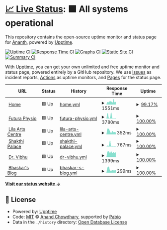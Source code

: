 # [📈 Live Status](https://upptime.kedi.dev): <!--live status--> **🟩 All systems operational**

This repository contains the open-source uptime monitor and status page for [Ananth](https://upptime.kedi.dev), powered by [Upptime](https://github.com/upptime/upptime).

[![Uptime CI](https://github.com/ananthb/upptime/workflows/Uptime%20CI/badge.svg)](https://github.com/ananthb/upptime/actions?query=workflow%3A%22Uptime+CI%22)
[![Response Time CI](https://github.com/ananthb/upptime/workflows/Response%20Time%20CI/badge.svg)](https://github.com/ananthb/upptime/actions?query=workflow%3A%22Response+Time+CI%22)
[![Graphs CI](https://github.com/ananthb/upptime/workflows/Graphs%20CI/badge.svg)](https://github.com/ananthb/upptime/actions?query=workflow%3A%22Graphs+CI%22)
[![Static Site CI](https://github.com/ananthb/upptime/workflows/Static%20Site%20CI/badge.svg)](https://github.com/ananthb/upptime/actions?query=workflow%3A%22Static+Site+CI%22)
[![Summary CI](https://github.com/ananthb/upptime/workflows/Summary%20CI/badge.svg)](https://github.com/ananthb/upptime/actions?query=workflow%3A%22Summary+CI%22)

With [Upptime](https://upptime.js.org), you can get your own unlimited and free uptime monitor and status page, powered entirely by a GitHub repository. We use [Issues](https://github.com/ananthb/upptime/issues) as incident reports, [Actions](https://github.com/ananthb/upptime/actions) as uptime monitors, and [Pages](https://upptime.kedi.dev) for the status page.

<!--start: status pages-->
<!-- This summary is generated by Upptime (https://github.com/upptime/upptime) -->
<!-- Do not edit this manually, your changes will be overwritten -->
<!-- prettier-ignore -->
| URL | Status | History | Response Time | Uptime |
| --- | ------ | ------- | ------------- | ------ |
| <img alt="" src="https://icons.duckduckgo.com/ip3/home.tail42937.ts.net.ico" height="13"> [Home](https://home.tail42937.ts.net) | 🟩 Up | [home.yml](https://github.com/ananthb/upptime/commits/HEAD/history/home.yml) | <details><summary><img alt="Response time graph" src="./graphs/home/response-time-week.png" height="20"> 1551ms</summary><br><a href="https://upptime.kedi.dev/history/home"><img alt="Response time 1551" src="https://img.shields.io/endpoint?url=https%3A%2F%2Fraw.githubusercontent.com%2Fananthb%2Fupptime%2FHEAD%2Fapi%2Fhome%2Fresponse-time.json"></a><br><a href="https://upptime.kedi.dev/history/home"><img alt="24-hour response time 1450" src="https://img.shields.io/endpoint?url=https%3A%2F%2Fraw.githubusercontent.com%2Fananthb%2Fupptime%2FHEAD%2Fapi%2Fhome%2Fresponse-time-day.json"></a><br><a href="https://upptime.kedi.dev/history/home"><img alt="7-day response time 1551" src="https://img.shields.io/endpoint?url=https%3A%2F%2Fraw.githubusercontent.com%2Fananthb%2Fupptime%2FHEAD%2Fapi%2Fhome%2Fresponse-time-week.json"></a><br><a href="https://upptime.kedi.dev/history/home"><img alt="30-day response time 1551" src="https://img.shields.io/endpoint?url=https%3A%2F%2Fraw.githubusercontent.com%2Fananthb%2Fupptime%2FHEAD%2Fapi%2Fhome%2Fresponse-time-month.json"></a><br><a href="https://upptime.kedi.dev/history/home"><img alt="1-year response time 1551" src="https://img.shields.io/endpoint?url=https%3A%2F%2Fraw.githubusercontent.com%2Fananthb%2Fupptime%2FHEAD%2Fapi%2Fhome%2Fresponse-time-year.json"></a></details> | <details><summary><a href="https://upptime.kedi.dev/history/home">99.17%</a></summary><a href="https://upptime.kedi.dev/history/home"><img alt="All-time uptime 99.17%" src="https://img.shields.io/endpoint?url=https%3A%2F%2Fraw.githubusercontent.com%2Fananthb%2Fupptime%2FHEAD%2Fapi%2Fhome%2Fuptime.json"></a><br><a href="https://upptime.kedi.dev/history/home"><img alt="24-hour uptime 100.00%" src="https://img.shields.io/endpoint?url=https%3A%2F%2Fraw.githubusercontent.com%2Fananthb%2Fupptime%2FHEAD%2Fapi%2Fhome%2Fuptime-day.json"></a><br><a href="https://upptime.kedi.dev/history/home"><img alt="7-day uptime 99.17%" src="https://img.shields.io/endpoint?url=https%3A%2F%2Fraw.githubusercontent.com%2Fananthb%2Fupptime%2FHEAD%2Fapi%2Fhome%2Fuptime-week.json"></a><br><a href="https://upptime.kedi.dev/history/home"><img alt="30-day uptime 99.17%" src="https://img.shields.io/endpoint?url=https%3A%2F%2Fraw.githubusercontent.com%2Fananthb%2Fupptime%2FHEAD%2Fapi%2Fhome%2Fuptime-month.json"></a><br><a href="https://upptime.kedi.dev/history/home"><img alt="1-year uptime 99.17%" src="https://img.shields.io/endpoint?url=https%3A%2F%2Fraw.githubusercontent.com%2Fananthb%2Fupptime%2FHEAD%2Fapi%2Fhome%2Fuptime-year.json"></a></details>
| <img alt="" src="https://icons.duckduckgo.com/ip3/futuraphysio.com.ico" height="13"> [Futura Physio](https://futuraphysio.com) | 🟩 Up | [futura-physio.yml](https://github.com/ananthb/upptime/commits/HEAD/history/futura-physio.yml) | <details><summary><img alt="Response time graph" src="./graphs/futura-physio/response-time-week.png" height="20"> 3780ms</summary><br><a href="https://upptime.kedi.dev/history/futura-physio"><img alt="Response time 2433" src="https://img.shields.io/endpoint?url=https%3A%2F%2Fraw.githubusercontent.com%2Fananthb%2Fupptime%2FHEAD%2Fapi%2Ffutura-physio%2Fresponse-time.json"></a><br><a href="https://upptime.kedi.dev/history/futura-physio"><img alt="24-hour response time 966" src="https://img.shields.io/endpoint?url=https%3A%2F%2Fraw.githubusercontent.com%2Fananthb%2Fupptime%2FHEAD%2Fapi%2Ffutura-physio%2Fresponse-time-day.json"></a><br><a href="https://upptime.kedi.dev/history/futura-physio"><img alt="7-day response time 3780" src="https://img.shields.io/endpoint?url=https%3A%2F%2Fraw.githubusercontent.com%2Fananthb%2Fupptime%2FHEAD%2Fapi%2Ffutura-physio%2Fresponse-time-week.json"></a><br><a href="https://upptime.kedi.dev/history/futura-physio"><img alt="30-day response time 2964" src="https://img.shields.io/endpoint?url=https%3A%2F%2Fraw.githubusercontent.com%2Fananthb%2Fupptime%2FHEAD%2Fapi%2Ffutura-physio%2Fresponse-time-month.json"></a><br><a href="https://upptime.kedi.dev/history/futura-physio"><img alt="1-year response time 2433" src="https://img.shields.io/endpoint?url=https%3A%2F%2Fraw.githubusercontent.com%2Fananthb%2Fupptime%2FHEAD%2Fapi%2Ffutura-physio%2Fresponse-time-year.json"></a></details> | <details><summary><a href="https://upptime.kedi.dev/history/futura-physio">100.00%</a></summary><a href="https://upptime.kedi.dev/history/futura-physio"><img alt="All-time uptime 99.89%" src="https://img.shields.io/endpoint?url=https%3A%2F%2Fraw.githubusercontent.com%2Fananthb%2Fupptime%2FHEAD%2Fapi%2Ffutura-physio%2Fuptime.json"></a><br><a href="https://upptime.kedi.dev/history/futura-physio"><img alt="24-hour uptime 100.00%" src="https://img.shields.io/endpoint?url=https%3A%2F%2Fraw.githubusercontent.com%2Fananthb%2Fupptime%2FHEAD%2Fapi%2Ffutura-physio%2Fuptime-day.json"></a><br><a href="https://upptime.kedi.dev/history/futura-physio"><img alt="7-day uptime 100.00%" src="https://img.shields.io/endpoint?url=https%3A%2F%2Fraw.githubusercontent.com%2Fananthb%2Fupptime%2FHEAD%2Fapi%2Ffutura-physio%2Fuptime-week.json"></a><br><a href="https://upptime.kedi.dev/history/futura-physio"><img alt="30-day uptime 100.00%" src="https://img.shields.io/endpoint?url=https%3A%2F%2Fraw.githubusercontent.com%2Fananthb%2Fupptime%2FHEAD%2Fapi%2Ffutura-physio%2Fuptime-month.json"></a><br><a href="https://upptime.kedi.dev/history/futura-physio"><img alt="1-year uptime 99.86%" src="https://img.shields.io/endpoint?url=https%3A%2F%2Fraw.githubusercontent.com%2Fananthb%2Fupptime%2FHEAD%2Fapi%2Ffutura-physio%2Fuptime-year.json"></a></details>
| <img alt="" src="https://icons.duckduckgo.com/ip3/lilaartscentre.com.ico" height="13"> [Lila Arts Centre](https://lilaartscentre.com) | 🟩 Up | [lila-arts-centre.yml](https://github.com/ananthb/upptime/commits/HEAD/history/lila-arts-centre.yml) | <details><summary><img alt="Response time graph" src="./graphs/lila-arts-centre/response-time-week.png" height="20"> 352ms</summary><br><a href="https://upptime.kedi.dev/history/lila-arts-centre"><img alt="Response time 260" src="https://img.shields.io/endpoint?url=https%3A%2F%2Fraw.githubusercontent.com%2Fananthb%2Fupptime%2FHEAD%2Fapi%2Flila-arts-centre%2Fresponse-time.json"></a><br><a href="https://upptime.kedi.dev/history/lila-arts-centre"><img alt="24-hour response time 207" src="https://img.shields.io/endpoint?url=https%3A%2F%2Fraw.githubusercontent.com%2Fananthb%2Fupptime%2FHEAD%2Fapi%2Flila-arts-centre%2Fresponse-time-day.json"></a><br><a href="https://upptime.kedi.dev/history/lila-arts-centre"><img alt="7-day response time 352" src="https://img.shields.io/endpoint?url=https%3A%2F%2Fraw.githubusercontent.com%2Fananthb%2Fupptime%2FHEAD%2Fapi%2Flila-arts-centre%2Fresponse-time-week.json"></a><br><a href="https://upptime.kedi.dev/history/lila-arts-centre"><img alt="30-day response time 278" src="https://img.shields.io/endpoint?url=https%3A%2F%2Fraw.githubusercontent.com%2Fananthb%2Fupptime%2FHEAD%2Fapi%2Flila-arts-centre%2Fresponse-time-month.json"></a><br><a href="https://upptime.kedi.dev/history/lila-arts-centre"><img alt="1-year response time 260" src="https://img.shields.io/endpoint?url=https%3A%2F%2Fraw.githubusercontent.com%2Fananthb%2Fupptime%2FHEAD%2Fapi%2Flila-arts-centre%2Fresponse-time-year.json"></a></details> | <details><summary><a href="https://upptime.kedi.dev/history/lila-arts-centre">100.00%</a></summary><a href="https://upptime.kedi.dev/history/lila-arts-centre"><img alt="All-time uptime 99.76%" src="https://img.shields.io/endpoint?url=https%3A%2F%2Fraw.githubusercontent.com%2Fananthb%2Fupptime%2FHEAD%2Fapi%2Flila-arts-centre%2Fuptime.json"></a><br><a href="https://upptime.kedi.dev/history/lila-arts-centre"><img alt="24-hour uptime 100.00%" src="https://img.shields.io/endpoint?url=https%3A%2F%2Fraw.githubusercontent.com%2Fananthb%2Fupptime%2FHEAD%2Fapi%2Flila-arts-centre%2Fuptime-day.json"></a><br><a href="https://upptime.kedi.dev/history/lila-arts-centre"><img alt="7-day uptime 100.00%" src="https://img.shields.io/endpoint?url=https%3A%2F%2Fraw.githubusercontent.com%2Fananthb%2Fupptime%2FHEAD%2Fapi%2Flila-arts-centre%2Fuptime-week.json"></a><br><a href="https://upptime.kedi.dev/history/lila-arts-centre"><img alt="30-day uptime 100.00%" src="https://img.shields.io/endpoint?url=https%3A%2F%2Fraw.githubusercontent.com%2Fananthb%2Fupptime%2FHEAD%2Fapi%2Flila-arts-centre%2Fuptime-month.json"></a><br><a href="https://upptime.kedi.dev/history/lila-arts-centre"><img alt="1-year uptime 99.71%" src="https://img.shields.io/endpoint?url=https%3A%2F%2Fraw.githubusercontent.com%2Fananthb%2Fupptime%2FHEAD%2Fapi%2Flila-arts-centre%2Fuptime-year.json"></a></details>
| <img alt="" src="https://icons.duckduckgo.com/ip3/shakthipalace.com.ico" height="13"> [Shakthi Palace](https://shakthipalace.com) | 🟩 Up | [shakthi-palace.yml](https://github.com/ananthb/upptime/commits/HEAD/history/shakthi-palace.yml) | <details><summary><img alt="Response time graph" src="./graphs/shakthi-palace/response-time-week.png" height="20"> 767ms</summary><br><a href="https://upptime.kedi.dev/history/shakthi-palace"><img alt="Response time 334" src="https://img.shields.io/endpoint?url=https%3A%2F%2Fraw.githubusercontent.com%2Fananthb%2Fupptime%2FHEAD%2Fapi%2Fshakthi-palace%2Fresponse-time.json"></a><br><a href="https://upptime.kedi.dev/history/shakthi-palace"><img alt="24-hour response time 211" src="https://img.shields.io/endpoint?url=https%3A%2F%2Fraw.githubusercontent.com%2Fananthb%2Fupptime%2FHEAD%2Fapi%2Fshakthi-palace%2Fresponse-time-day.json"></a><br><a href="https://upptime.kedi.dev/history/shakthi-palace"><img alt="7-day response time 767" src="https://img.shields.io/endpoint?url=https%3A%2F%2Fraw.githubusercontent.com%2Fananthb%2Fupptime%2FHEAD%2Fapi%2Fshakthi-palace%2Fresponse-time-week.json"></a><br><a href="https://upptime.kedi.dev/history/shakthi-palace"><img alt="30-day response time 390" src="https://img.shields.io/endpoint?url=https%3A%2F%2Fraw.githubusercontent.com%2Fananthb%2Fupptime%2FHEAD%2Fapi%2Fshakthi-palace%2Fresponse-time-month.json"></a><br><a href="https://upptime.kedi.dev/history/shakthi-palace"><img alt="1-year response time 334" src="https://img.shields.io/endpoint?url=https%3A%2F%2Fraw.githubusercontent.com%2Fananthb%2Fupptime%2FHEAD%2Fapi%2Fshakthi-palace%2Fresponse-time-year.json"></a></details> | <details><summary><a href="https://upptime.kedi.dev/history/shakthi-palace">100.00%</a></summary><a href="https://upptime.kedi.dev/history/shakthi-palace"><img alt="All-time uptime 99.83%" src="https://img.shields.io/endpoint?url=https%3A%2F%2Fraw.githubusercontent.com%2Fananthb%2Fupptime%2FHEAD%2Fapi%2Fshakthi-palace%2Fuptime.json"></a><br><a href="https://upptime.kedi.dev/history/shakthi-palace"><img alt="24-hour uptime 100.00%" src="https://img.shields.io/endpoint?url=https%3A%2F%2Fraw.githubusercontent.com%2Fananthb%2Fupptime%2FHEAD%2Fapi%2Fshakthi-palace%2Fuptime-day.json"></a><br><a href="https://upptime.kedi.dev/history/shakthi-palace"><img alt="7-day uptime 100.00%" src="https://img.shields.io/endpoint?url=https%3A%2F%2Fraw.githubusercontent.com%2Fananthb%2Fupptime%2FHEAD%2Fapi%2Fshakthi-palace%2Fuptime-week.json"></a><br><a href="https://upptime.kedi.dev/history/shakthi-palace"><img alt="30-day uptime 100.00%" src="https://img.shields.io/endpoint?url=https%3A%2F%2Fraw.githubusercontent.com%2Fananthb%2Fupptime%2FHEAD%2Fapi%2Fshakthi-palace%2Fuptime-month.json"></a><br><a href="https://upptime.kedi.dev/history/shakthi-palace"><img alt="1-year uptime 99.80%" src="https://img.shields.io/endpoint?url=https%3A%2F%2Fraw.githubusercontent.com%2Fananthb%2Fupptime%2FHEAD%2Fapi%2Fshakthi-palace%2Fuptime-year.json"></a></details>
| <img alt="" src="https://icons.duckduckgo.com/ip3/drvibhu.com.ico" height="13"> [Dr. Vibhu](https://drvibhu.com) | 🟩 Up | [dr-vibhu.yml](https://github.com/ananthb/upptime/commits/HEAD/history/dr-vibhu.yml) | <details><summary><img alt="Response time graph" src="./graphs/dr-vibhu/response-time-week.png" height="20"> 1399ms</summary><br><a href="https://upptime.kedi.dev/history/dr-vibhu"><img alt="Response time 1323" src="https://img.shields.io/endpoint?url=https%3A%2F%2Fraw.githubusercontent.com%2Fananthb%2Fupptime%2FHEAD%2Fapi%2Fdr-vibhu%2Fresponse-time.json"></a><br><a href="https://upptime.kedi.dev/history/dr-vibhu"><img alt="24-hour response time 1428" src="https://img.shields.io/endpoint?url=https%3A%2F%2Fraw.githubusercontent.com%2Fananthb%2Fupptime%2FHEAD%2Fapi%2Fdr-vibhu%2Fresponse-time-day.json"></a><br><a href="https://upptime.kedi.dev/history/dr-vibhu"><img alt="7-day response time 1399" src="https://img.shields.io/endpoint?url=https%3A%2F%2Fraw.githubusercontent.com%2Fananthb%2Fupptime%2FHEAD%2Fapi%2Fdr-vibhu%2Fresponse-time-week.json"></a><br><a href="https://upptime.kedi.dev/history/dr-vibhu"><img alt="30-day response time 1357" src="https://img.shields.io/endpoint?url=https%3A%2F%2Fraw.githubusercontent.com%2Fananthb%2Fupptime%2FHEAD%2Fapi%2Fdr-vibhu%2Fresponse-time-month.json"></a><br><a href="https://upptime.kedi.dev/history/dr-vibhu"><img alt="1-year response time 1323" src="https://img.shields.io/endpoint?url=https%3A%2F%2Fraw.githubusercontent.com%2Fananthb%2Fupptime%2FHEAD%2Fapi%2Fdr-vibhu%2Fresponse-time-year.json"></a></details> | <details><summary><a href="https://upptime.kedi.dev/history/dr-vibhu">100.00%</a></summary><a href="https://upptime.kedi.dev/history/dr-vibhu"><img alt="All-time uptime 98.79%" src="https://img.shields.io/endpoint?url=https%3A%2F%2Fraw.githubusercontent.com%2Fananthb%2Fupptime%2FHEAD%2Fapi%2Fdr-vibhu%2Fuptime.json"></a><br><a href="https://upptime.kedi.dev/history/dr-vibhu"><img alt="24-hour uptime 100.00%" src="https://img.shields.io/endpoint?url=https%3A%2F%2Fraw.githubusercontent.com%2Fananthb%2Fupptime%2FHEAD%2Fapi%2Fdr-vibhu%2Fuptime-day.json"></a><br><a href="https://upptime.kedi.dev/history/dr-vibhu"><img alt="7-day uptime 100.00%" src="https://img.shields.io/endpoint?url=https%3A%2F%2Fraw.githubusercontent.com%2Fananthb%2Fupptime%2FHEAD%2Fapi%2Fdr-vibhu%2Fuptime-week.json"></a><br><a href="https://upptime.kedi.dev/history/dr-vibhu"><img alt="30-day uptime 100.00%" src="https://img.shields.io/endpoint?url=https%3A%2F%2Fraw.githubusercontent.com%2Fananthb%2Fupptime%2FHEAD%2Fapi%2Fdr-vibhu%2Fuptime-month.json"></a><br><a href="https://upptime.kedi.dev/history/dr-vibhu"><img alt="1-year uptime 98.79%" src="https://img.shields.io/endpoint?url=https%3A%2F%2Fraw.githubusercontent.com%2Fananthb%2Fupptime%2FHEAD%2Fapi%2Fdr-vibhu%2Fuptime-year.json"></a></details>
| <img alt="" src="https://icons.duckduckgo.com/ip3/bhaskararaman.com.ico" height="13"> [Bhaskar's Blog](https://bhaskararaman.com) | 🟩 Up | [bhaskar-s-blog.yml](https://github.com/ananthb/upptime/commits/HEAD/history/bhaskar-s-blog.yml) | <details><summary><img alt="Response time graph" src="./graphs/bhaskar-s-blog/response-time-week.png" height="20"> 299ms</summary><br><a href="https://upptime.kedi.dev/history/bhaskar-s-blog"><img alt="Response time 258" src="https://img.shields.io/endpoint?url=https%3A%2F%2Fraw.githubusercontent.com%2Fananthb%2Fupptime%2FHEAD%2Fapi%2Fbhaskar-s-blog%2Fresponse-time.json"></a><br><a href="https://upptime.kedi.dev/history/bhaskar-s-blog"><img alt="24-hour response time 236" src="https://img.shields.io/endpoint?url=https%3A%2F%2Fraw.githubusercontent.com%2Fananthb%2Fupptime%2FHEAD%2Fapi%2Fbhaskar-s-blog%2Fresponse-time-day.json"></a><br><a href="https://upptime.kedi.dev/history/bhaskar-s-blog"><img alt="7-day response time 299" src="https://img.shields.io/endpoint?url=https%3A%2F%2Fraw.githubusercontent.com%2Fananthb%2Fupptime%2FHEAD%2Fapi%2Fbhaskar-s-blog%2Fresponse-time-week.json"></a><br><a href="https://upptime.kedi.dev/history/bhaskar-s-blog"><img alt="30-day response time 260" src="https://img.shields.io/endpoint?url=https%3A%2F%2Fraw.githubusercontent.com%2Fananthb%2Fupptime%2FHEAD%2Fapi%2Fbhaskar-s-blog%2Fresponse-time-month.json"></a><br><a href="https://upptime.kedi.dev/history/bhaskar-s-blog"><img alt="1-year response time 258" src="https://img.shields.io/endpoint?url=https%3A%2F%2Fraw.githubusercontent.com%2Fananthb%2Fupptime%2FHEAD%2Fapi%2Fbhaskar-s-blog%2Fresponse-time-year.json"></a></details> | <details><summary><a href="https://upptime.kedi.dev/history/bhaskar-s-blog">100.00%</a></summary><a href="https://upptime.kedi.dev/history/bhaskar-s-blog"><img alt="All-time uptime 100.00%" src="https://img.shields.io/endpoint?url=https%3A%2F%2Fraw.githubusercontent.com%2Fananthb%2Fupptime%2FHEAD%2Fapi%2Fbhaskar-s-blog%2Fuptime.json"></a><br><a href="https://upptime.kedi.dev/history/bhaskar-s-blog"><img alt="24-hour uptime 100.00%" src="https://img.shields.io/endpoint?url=https%3A%2F%2Fraw.githubusercontent.com%2Fananthb%2Fupptime%2FHEAD%2Fapi%2Fbhaskar-s-blog%2Fuptime-day.json"></a><br><a href="https://upptime.kedi.dev/history/bhaskar-s-blog"><img alt="7-day uptime 100.00%" src="https://img.shields.io/endpoint?url=https%3A%2F%2Fraw.githubusercontent.com%2Fananthb%2Fupptime%2FHEAD%2Fapi%2Fbhaskar-s-blog%2Fuptime-week.json"></a><br><a href="https://upptime.kedi.dev/history/bhaskar-s-blog"><img alt="30-day uptime 100.00%" src="https://img.shields.io/endpoint?url=https%3A%2F%2Fraw.githubusercontent.com%2Fananthb%2Fupptime%2FHEAD%2Fapi%2Fbhaskar-s-blog%2Fuptime-month.json"></a><br><a href="https://upptime.kedi.dev/history/bhaskar-s-blog"><img alt="1-year uptime 100.00%" src="https://img.shields.io/endpoint?url=https%3A%2F%2Fraw.githubusercontent.com%2Fananthb%2Fupptime%2FHEAD%2Fapi%2Fbhaskar-s-blog%2Fuptime-year.json"></a></details>

<!--end: status pages-->

[**Visit our status website →**](https://upptime.kedi.dev)

## 📄 License

- Powered by: [Upptime](https://github.com/upptime/upptime)
- Code: [MIT](./LICENSE) © [Anand Chowdhary](https://anandchowdhary.com), supported by [Pabio](https://pabio.com)
- Data in the `./history` directory: [Open Database License](https://opendatacommons.org/licenses/odbl/1-0/)
